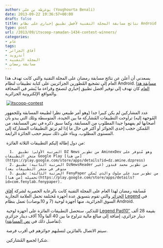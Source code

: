 ```yaml
---
author: يوغرطة بن علي (Youghourta Benali)
date: 2013-09-22 19:36:57+00:00
draft: false
title: نتائج مسابقة المجلة التقنية لأفضل تطبيق إخباري على نظام Android
type: post
url: /2013/09/itscoop-ramadan-1434-contest-winners/
categories:
- عام
tags:
- آفاق الجزائر
- أندرويد
- المجلة التقنية
- مسابقة رمضان
---
```


يسعدني أن أعلن عن نتائج مسابقة رمضان على المجلة التقنية والتي كانت تهدف هذا العام إلى تشجيع المُطورين الجزائريين على كتابة تطبيقات لنظام Android. [مسابقة هذا العام](http://www.it-scoop.com/2013/07/itscoop-ramadan-1434/) كان تهدف إلى توفير أفضل تطبيق إخباري لتصفح وقراءة ما يُنشر في الصحافة والمواقع الإلكترونية الجزائرية.




 [![itscoop-contest](http://www.it-scoop.com/wp-content/uploads/2013/07/itscoop-contest.jpg)
](http://www.it-scoop.com/wp-content/uploads/2013/07/itscoop-contest.jpg)




عدد المشاركين لم يكن كبيرا جدا (وهو أمر طبيعي نظرا لطبيعة المسابقة وللجمهور المُوجهة إليه) تراوحت التطبيقات المُشاركة ما بين الجيدة، المتوسطة وتلك التي يبدو بأن أصحابها لم يفهموا جيدا المطلوب من المسابقة. وكما سبق ذكره في نص المسابقة، من المُمكن حجب إحدى الجوائز أو أكثر في حال ما إذا لم ترتق التطبيقات المشاركة إلى المستوى المطلوب، وبناء على ذلك سيتم حجب الجائزة الرابعة.




 من دول إطالة إليكم التطبيقات الثلاثة الفائزة:






	  1.  المرتبة الأولى: تطبيق DZ News من تطوير AminexDev وهو مُتوفر على متجر التطبيقات Google Play [من هنا](https://play.google.com/store/apps/details?id=dz.amine.dzpress)
	  2. المرتبة الثانية: تطبيق DzNewsReader من تطوير محمد قندوز (غير متوفر في متجر التطبيقات بعد)
	  3. المرتبة الثالثة: تطبيق FenyPaper من تطوير سيد علي ملوك والذي يُمكن تحميله [من هنا](https://play.google.com/store/apps/details?id=com.fenylab.fenypaper).



مُسابقة رمضان لهذا العام على المجلة التقنية كانت بالرعاية الحصرية لشركة [آفاق الجزائر](http://afak-algerie.com/) والتي تقوم بتسويق عدة أجهزة مُختلفة تحمل العلامة التجارية [Legend](http://afak-algerie.com/fr/produit/tablette-legend-pad10/) في السوق الجزائرية، منها أجهزة لوحية (7 و 10بوصات) تعمل بنظام Android.




 للتذكير، ستحصل التطبيقات الفائزة على أجهزة لوحية [Legend Pad10″](http://afak-algerie.com/fr/produit/tablette-legend-pad10/) بقيمة 28 ألف دينار جزائري، إضافة إلى مبالغ مالية تتراوح ما بين 40 ألفا و10 آلاف دينار جزائري (تفاصيل ذلك في [نص المسابقة](http://www.it-scoop.com/2013/07/itscoop-ramadan-1434/)).




 سيتم الاتصال بالفائزين لتسليهم جوائزهم في أقرب فرصة.




 شكرا لجميع المُشاركين.

